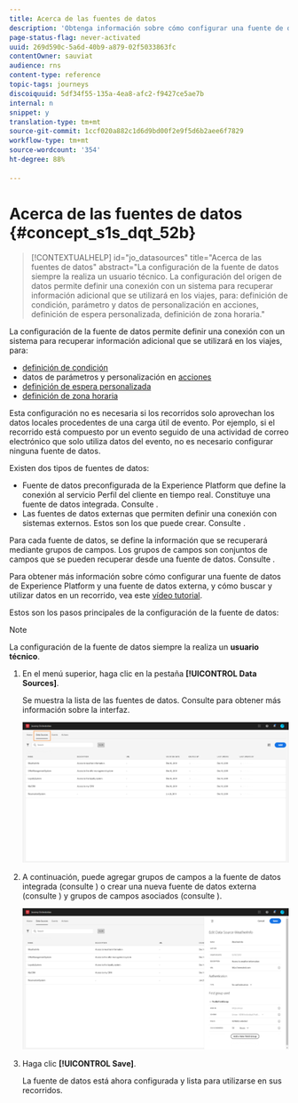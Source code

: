 ```yaml
---
title: Acerca de las fuentes de datos
description: 'Obtenga información sobre cómo configurar una fuente de datos '
page-status-flag: never-activated
uuid: 269d590c-5a6d-40b9-a879-02f5033863fc
contentOwner: sauviat
audience: rns
content-type: reference
topic-tags: journeys
discoiquuid: 5df34f55-135a-4ea8-afc2-f9427ce5ae7b
internal: n
snippet: y
translation-type: tm+mt
source-git-commit: 1ccf020a882c1d6d9bd00f2e9f5d6b2aee6f7829
workflow-type: tm+mt
source-wordcount: '354'
ht-degree: 88%

---
```



# Acerca de las fuentes de datos {#concept_s1s_dqt_52b}

>[!CONTEXTUALHELP]
>id="jo_datasources"
>title="Acerca de las fuentes de datos"
>abstract="La configuración de la fuente de datos siempre la realiza un usuario técnico. La configuración del origen de datos permite definir una conexión con un sistema para recuperar información adicional que se utilizará en los viajes, para: definición de condición, parámetro y datos de personalización en acciones, definición de espera personalizada, definición de zona horaria."

La configuración de la fuente de datos permite definir una conexión con un sistema para recuperar información adicional que se utilizará en los viajes, para:

* [definición de condición](../building-journeys/condition-activity.md)
* datos de parámetros y personalización en [acciones](../action/action.md)
* [definición de espera personalizada](../building-journeys/wait-activity.md#custom)
* [definición de zona horaria](../building-journeys/timezone-management.md)

Esta configuración no es necesaria si los recorridos solo aprovechan los datos locales procedentes de una carga útil de evento. Por ejemplo, si el recorrido está compuesto por un evento seguido de una actividad de correo electrónico que solo utiliza datos del evento, no es necesario configurar ninguna fuente de datos.

Existen dos tipos de fuentes de datos:

* Fuente de datos preconfigurada de la Experience Platform que define la conexión al servicio Perfil del cliente en tiempo real. Constituye una fuente de datos integrada. Consulte [](../datasource/adobe-experience-platform-data-source.md).
* Las fuentes de datos externas que permiten definir una conexión con sistemas externos. Estos son los que puede crear. Consulte [](../datasource/external-data-sources.md).

Para cada fuente de datos, se define la información que se recuperará mediante grupos de campos. Los grupos de campos son conjuntos de campos que se pueden recuperar desde una fuente de datos. Consulte [](../datasource/field-groups.md).

Para obtener más información sobre cómo configurar una fuente de datos de Experience Platform y una fuente de datos externa, y cómo buscar y utilizar datos en un recorrido, vea este [vídeo tutorial](https://docs.adobe.com/content/help/en/platform-learn/tutorials/journey-orchestration/configure-data-sources.html).

Estos son los pasos principales de la configuración de la fuente de datos:

>[!NOTE]
>
>La configuración de la fuente de datos siempre la realiza un **usuario técnico**.

1. En el menú superior, haga clic en la pestaña **[!UICONTROL Data Sources]**.

   Se muestra la lista de las fuentes de datos. Consulte [](../about/user-interface.md) para obtener más información sobre la interfaz.

   ![](../assets/journey18.png)

1. A continuación, puede agregar grupos de campos a la fuente de datos integrada (consulte [](../datasource/adobe-experience-platform-data-source.md)) o crear una nueva fuente de datos externa (consulte [](../datasource/external-data-sources.md)) y grupos de campos asociados (consulte [](../datasource/field-groups.md)).

   ![](../assets/journey23.png)

1. Haga clic **[!UICONTROL Save]**.

   La fuente de datos está ahora configurada y lista para utilizarse en sus recorridos.
